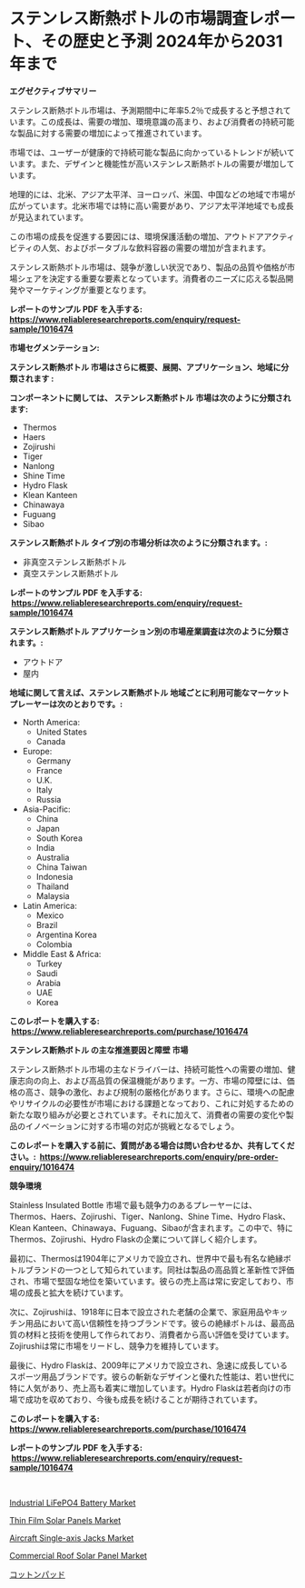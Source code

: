 <p><h1>ステンレス断熱ボトルの市場調査レポート、その歴史と予測 2024年から2031年まで</h1></p><p><strong>エグゼクティブサマリー</strong></p>
<p><p>ステンレス断熱ボトル市場は、予測期間中に年率5.2％で成長すると予想されています。この成長は、需要の増加、環境意識の高まり、および消費者の持続可能な製品に対する需要の増加によって推進されています。</p><p>市場では、ユーザーが健康的で持続可能な製品に向かっているトレンドが続いています。また、デザインと機能性が高いステンレス断熱ボトルの需要が増加しています。</p><p>地理的には、北米、アジア太平洋、ヨーロッパ、米国、中国などの地域で市場が広がっています。北米市場では特に高い需要があり、アジア太平洋地域でも成長が見込まれています。</p><p>この市場の成長を促進する要因には、環境保護活動の増加、アウトドアアクティビティの人気、およびポータブルな飲料容器の需要の増加が含まれます。</p><p>ステンレス断熱ボトル市場は、競争が激しい状況であり、製品の品質や価格が市場シェアを決定する重要な要素となっています。消費者のニーズに応える製品開発やマーケティングが重要となります。</p></p>
<p><strong>レポートのサンプル PDF を入手する: <a href="https://www.reliableresearchreports.com/enquiry/request-sample/1016474">https://www.reliableresearchreports.com/enquiry/request-sample/1016474</a></strong></p>
<p><strong>市場セグメンテーション:</strong></p>
<p><strong> ステンレス断熱ボトル 市場はさらに概要、展開、アプリケーション、地域に分類されます :</strong></p>
<p><strong>コンポーネントに関しては、 ステンレス断熱ボトル 市場は次のように分類されます: &nbsp;</strong></p>
<p><ul><li>Thermos</li><li>Haers</li><li>Zojirushi</li><li>Tiger</li><li>Nanlong</li><li>Shine Time</li><li>Hydro Flask</li><li>Klean Kanteen</li><li>Chinawaya</li><li>Fuguang</li><li>Sibao</li></ul></p>
<p><strong> ステンレス断熱ボトル タイプ別の市場分析は次のように分類されます。:</strong></p>
<p><ul><li>非真空ステンレス断熱ボトル</li><li>真空ステンレス断熱ボトル</li></ul></p>
<p><strong>レポートのサンプル PDF を入手する: &nbsp;<a href="https://www.reliableresearchreports.com/enquiry/request-sample/1016474">https://www.reliableresearchreports.com/enquiry/request-sample/1016474</a></strong></p>
<p><strong> ステンレス断熱ボトル アプリケーション別の市場産業調査は次のように分類されます。:</strong></p>
<p><ul><li>アウトドア</li><li>屋内</li></ul></p>
<p><strong>地域に関して言えば、ステンレス断熱ボトル 地域ごとに利用可能なマーケットプレーヤーは次のとおりです。:</strong></p>
<p><ul>
    <li>
        North America:
        <ul>
            <li>United States</li>
            <li>Canada</li>
        </ul>
    </li>
    <li>
        Europe:
        <ul>
            <li>Germany</li>
            <li>France</li>
            <li>U.K.</li>
            <li>Italy</li>
            <li>Russia</li>
        </ul>
    </li>
    <li>
        Asia-Pacific:
        <ul>
            <li>China</li>
            <li>Japan</li>
            <li>South Korea</li>
            <li>India</li>
            <li>Australia</li>
            <li>China Taiwan</li>
            <li>Indonesia</li>
            <li>Thailand</li>
            <li>Malaysia</li>
        </ul>
    </li>
    <li>
        Latin America:
        <ul>
            <li>Mexico</li>
            <li>Brazil</li>
            <li>Argentina Korea</li>
            <li>Colombia</li>
        </ul>
    </li>
    <li>
        Middle East & Africa:
        <ul>
            <li>Turkey</li>
            <li>Saudi</li>
            <li>Arabia</li>
            <li>UAE</li>
            <li>Korea</li>
        </ul>
    </li>
    </ul></p>
<p><strong>このレポートを購入する: &nbsp;<a href="https://www.reliableresearchreports.com/purchase/1016474">https://www.reliableresearchreports.com/purchase/1016474</a></strong></p>
<p><strong>ステンレス断熱ボトル の主な推進要因と障壁 市場</strong></p>
<p><p>ステンレス断熱ボトル市場の主なドライバーは、持続可能性への需要の増加、健康志向の向上、および高品質の保温機能があります。一方、市場の障壁には、価格の高さ、競争の激化、および規制の厳格化があります。さらに、環境への配慮やリサイクルの必要性が市場における課題となっており、これに対処するための新たな取り組みが必要とされています。それに加えて、消費者の需要の変化や製品のイノベーションに対する市場の対応が挑戦となるでしょう。</p></p>
<p><strong>このレポートを購入する前に、質問がある場合は問い合わせるか、共有してください。:&nbsp; <a href="https://www.reliableresearchreports.com/enquiry/pre-order-enquiry/1016474">https://www.reliableresearchreports.com/enquiry/pre-order-enquiry/1016474</a></strong></p>
<p><strong>競争環境</strong></p>
<p><p>Stainless Insulated Bottle  市場で最も競争力のあるプレーヤーには、Thermos、Haers、Zojirushi、Tiger、Nanlong、Shine Time、Hydro Flask、Klean Kanteen、Chinawaya、Fuguang、Sibaoが含まれます。この中で、特にThermos、Zojirushi、Hydro Flaskの企業について詳しく紹介します。</p><p>最初に、Thermosは1904年にアメリカで設立され、世界中で最も有名な絶縁ボトルブランドの一つとして知られています。同社は製品の高品質と革新性で評価され、市場で堅固な地位を築いています。彼らの売上高は常に安定しており、市場の成長と拡大を続けています。</p><p>次に、Zojirushiは、1918年に日本で設立された老舗の企業で、家庭用品やキッチン用品において高い信頼性を持つブランドです。彼らの絶縁ボトルは、最高品質の材料と技術を使用して作られており、消費者から高い評価を受けています。Zojirushiは常に市場をリードし、競争力を維持しています。</p><p>最後に、Hydro Flaskは、2009年にアメリカで設立され、急速に成長しているスポーツ用品ブランドです。彼らの斬新なデザインと優れた性能は、若い世代に特に人気があり、売上高も着実に増加しています。Hydro Flaskは若者向けの市場で成功を収めており、今後も成長を続けることが期待されています。</p></p>
<p><strong>このレポートを購入する: &nbsp; <a href="https://www.reliableresearchreports.com/purchase/1016474">https://www.reliableresearchreports.com/purchase/1016474</a></strong></p>
<p><strong>レポートのサンプル PDF を入手する: &nbsp;<a href="https://www.reliableresearchreports.com/enquiry/request-sample/1016474">https://www.reliableresearchreports.com/enquiry/request-sample/1016474</a></strong><strong></strong></p>
<p>&nbsp;</p>
<p><p><a href="https://view.publitas.com/reportprime-1/industrial-lifepo4-battery-market-growth-market-trends-covid-19-impact-and-forecasts-for-period-from-2024-2031/">Industrial LiFePO4 Battery Market</a></p><p><a href="https://eight-handstand-8fb.notion.site/Thin-Film-Solar-Panels-Market-Offer-Valuable-Insights-into-Market-Size-Market-Share-Market-Trends--91aae0bd7a644c2ab17d60d871aa27cf">Thin Film Solar Panels Market</a></p><p><a href="https://issuu.com/reportprime-2/docs/aircraft-single-axis-jacks-market-size-2030.pptx">Aircraft Single-axis Jacks Market</a></p><p><a href="https://view.publitas.com/reportprime-1/commercial-roof-solar-panel-market-research-report-forecasted-for-period-from-2024-2031-by-market-type-market-application-and-region/">Commercial Roof Solar Panel Market</a></p><p><a href="https://github.com/cbigkbh02719/Market-Research-Report-List-1/blob/main/6262535189990.md">コットンパッド</a></p></p>